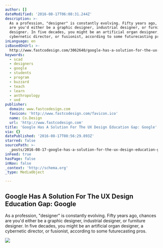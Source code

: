 ```yaml
---
author: []
dateModified: '2016-08-17T06:08:31.244Z'
description: >-
  As a profession, "designer" is constantly evolving. Fifty years ago, chances
  are you'd either be a graphic designer, industrial designer, or furniture
  designer. In five decades, you might be an artificial organ designer, a
  cybernetic director, or fusionist, according to some futurecasting pros.
inLanguage: en
isBasedOnUrl: >-
  http://www.fastcodesign.com/3062640/google-has-a-solution-for-the-ux-design-education-gap-google?utm_content=buffer7af67&utm_medium=social&utm_source=facebook.com&utm_campaign=buffer
keywords:
  - scad
  - designers
  - google
  - students
  - program
  - buzzard
  - teach
  - learn
  - anthropology
  - uxd
publisher:
  domain: www.fastcodesign.com
  favicon: 'http://www.fastcodesign.com/favicon.ico'
  name: Co.Design
  url: 'http://www.fastcodesign.com'
title: 'Google Has A Solution For The UX Design Education Gap: Google'
via: {}
datePublished: '2016-08-17T08:56:29.893Z'
starred: false
sourcePath: >-
  _posts/2016-08-17-google-has-a-solution-for-the-ux-design-education-gap-googl.md
inFeed: true
hasPage: false
inNav: false
_context: 'http://schema.org'
_type: MediaObject

---
```

<article style=""><h1>Google Has A Solution For The UX Design Education Gap: Google</h1><p>As a profession, "designer" is constantly evolving. Fifty years ago, chances are you'd either be a graphic designer, industrial designer, or furniture designer. In five decades, you might be an artificial organ designer, a cybernetic director, or fusionist, according to some futurecasting pros.</p><img src="http://a.fastcompany.net/multisite_files/fastcompany/imagecache/inline-large/inline/2016/08/3062640-inline-i-1-what-google-wants-the-next-generation-of-ux-designers-to-know.jpg" /></article>